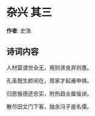 # 杂兴  其三

**作者**: 史浩

## 诗词内容

人材莫谓世全无，用则贤良弃则愚。

孔圣既生颜闵在，周家才起甫申俱。

归恩报德还忠实，附热趋炎属佞谀。

散尽田文门下客，独余冯子是名儒。

